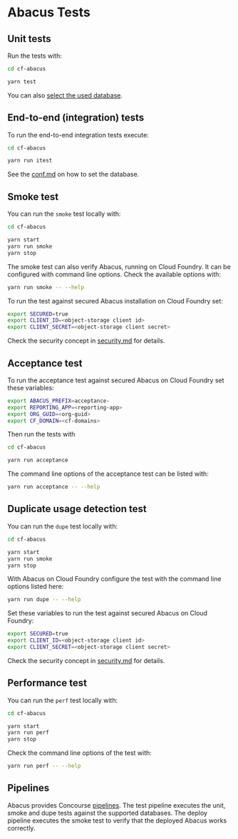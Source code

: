 Abacus Tests
===


Unit tests
---

Run the tests with:
```sh
cd cf-abacus

yarn test
```

You can also [select the used database](https://github.com/cloudfoundry-incubator/cf-abacus/blob/master/doc/conf.md#local-configuration).


End-to-end (integration) tests
---

To run the end-to-end integration tests execute:
```sh
cd cf-abacus

yarn run itest
```

See the [conf.md](https://github.com/cloudfoundry-incubator/cf-abacus/blob/master/doc/conf.md#local-configuration) on how to set the database.


Smoke test
---

You can run the `smoke` test locally with:
```sh
cd cf-abacus

yarn start
yarn run smoke
yarn stop
```

The smoke test can also verify Abacus, running on Cloud Foundry. It can be configured with command line options. Check the available options with:
```sh
yarn run smoke -- --help
```

To run the test against secured Abacus installation on Cloud Foundry set:
```sh
export SECURED=true
export CLIENT_ID=<object-storage client id>
export CLIENT_SECRET=<object-storage client secret>
```

Check the security concept in [security.md](security.md) for details.


Acceptance test
---

To run the acceptance test against secured Abacus on Cloud Foundry set these variables:
```sh
export ABACUS_PREFIX=acceptance-
export REPORTING_APP=<reporting-app>
export ORG_GUID=<org-guid>
export CF_DOMAIN=<cf-domains>
```

Then run the tests with
```sh
cd cf-abacus

yarn run acceptance
```

The command line options of the acceptance test can be listed with:
```sh
yarn run acceptance -- --help
```


Duplicate usage detection test
---

You can run the `dupe` test locally with:
```sh
cd cf-abacus

yarn start
yarn run smoke
yarn stop
```

With Abacus on Cloud Foundry configure the test with the command line options listed here:
```sh
yarn run dupe -- --help
```

Set these variables to run the test against secured Abacus on Cloud Foundry:
```sh
export SECURED=true
export CLIENT_ID=<object-storage client id>
export CLIENT_SECRET=<object-storage client secret>
```

Check the security concept in [security.md](security.md) for details.


Performance test
---

You can run the `perf` test locally with:
```sh
cd cf-abacus

yarn start
yarn run perf
yarn stop
```

Check the command line options of the test with:
```sh
yarn run perf -- --help
```


Pipelines
---

Abacus provides Concourse [pipelines](https://github.com/cloudfoundry-incubator/cf-abacus/tree/master/etc/concourse). The test pipeline executes the unit, smoke and dupe tests against the supported databases. The deploy pipeline executes the smoke test to verify that the deployed Abacus works correctly.

